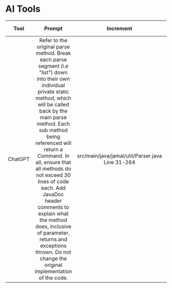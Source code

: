 # AI Tools

Tool |                                                                                                                                                                                                                                           Prompt                                                                                                                                                                                                                                            |                      Increment                       |   Date Applied    | Observations 
---|:-------------------------------------------------------------------------------------------------------------------------------------------------------------------------------------------------------------------------------------------------------------------------------------------------------------------------------------------------------------------------------------------------------------------------------------------------------------------------------------------:|:----------------------------------------------------:|:-----------------:|:---:
ChatGPT | Refer to the original parse method. Break each parse segment (i.e "list") down into their own individual private static method, which will be called back by the main parse method. Each sub method being referenced will return a Command. In all, ensure that all methods do not exceed 30 lines of code each. Add JavaDoc header comments to explain what the method does, inclusive of parameter, returns and exceptions thrown. Do not change the original implementation of the code. | src/main/java/jamal/util/Parser.java<br/>Line 31-264 |     16 Sep 25     | Refactored code preserved code quality, and further defined variables used in the methods
